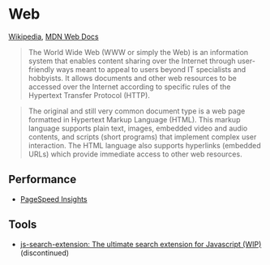 # Web
[Wikipedia](https://en.wikipedia.org/wiki/World_Wide_Web), [MDN Web Docs](https://developer.mozilla.org/)

> The World Wide Web (WWW or simply the Web) is an information system that enables content sharing over the Internet through user-friendly ways meant to appeal to users beyond IT specialists and hobbyists. It allows documents and other web resources to be accessed over the Internet according to specific rules of the Hypertext Transfer Protocol (HTTP).

> The original and still very common document type is a web page formatted in Hypertext Markup Language (HTML). This markup language supports plain text, images, embedded video and audio contents, and scripts (short programs) that implement complex user interaction. The HTML language also supports hyperlinks (embedded URLs) which provide immediate access to other web resources.

## Performance
- [PageSpeed Insights](https://pagespeed.web.dev/)

## Tools
- [js-search-extension: The ultimate search extension for Javascript (WIP)](https://github.com/huhu/js-search-extension) (discontinued)